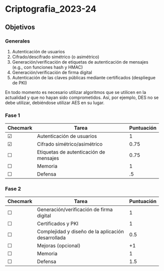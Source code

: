 # Criptografia_2023-24

## Objetivos

### Generales

1. Autenticación de usuarios
2. Cifrado/descifrado simétrico (o asimétrico)
3. Generación/verificación de etiquetas de autenticación de mensajes (e.g., con funciones hash y HMAC)
4. Generación/verificación de firma digital
5. Autenticación de las claves públicas mediante certificados (despliegue de PKI)

En todo momento es necesario utilizar algoritmos que se utilicen en la actualidad y que no hayan
sido comprometidos. Así, por ejemplo, DES no se debe utilizar, debiéndose utilizar AES en su
lugar.

### Fase 1
| Checmark | Tarea                                | Puntuación |
| -------- | ------------------------------------ | ---------- |
| &#9745;      | Autenticación de usuarios            | 1          |
| &#9745;      | Cifrado simétrico/asimétrico         | 0.75         |
|  &#9744;      | Etiquetas de autenticación de mensajes| 0.75         |
| &#9744; | Memoria                              | 1          |
| &#9744;    | Defensa                              | .5          |

### Fase 2

| Checmark | Tarea                                | Puntuación |
| -------- | ------------------------------------ | ---------- |
| &#9744; | Generación/verificación de firma digital | 1          |
| &#9744; | Certificados y PKI              | 1          |
| &#9744; | Complejidad y diseño de la aplicación desarrollada | 0.5          |
| &#9744; | Mejoras (opcional)                   | +1          |
| &#9744; | Memoria                              | 1          |
| &#9744; | Defensa                              | 1.5          |


